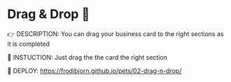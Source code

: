 # Drag & Drop :eyes:

:point_right: DESCRIPTION:  You can drag your business card to the right sections as it is completed

:page_facing_up: INSTUCTION: Just drag the the card the right section

:eyes: DEPLOY: https://frodibjorn.github.io/pets/02-drag-n-drop/